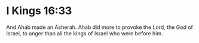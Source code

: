 # I Kings 16:33

And Ahab made an Asherah. Ahab did more to provoke the Lord, the God of Israel, to anger than all the kings of Israel who were before him.
